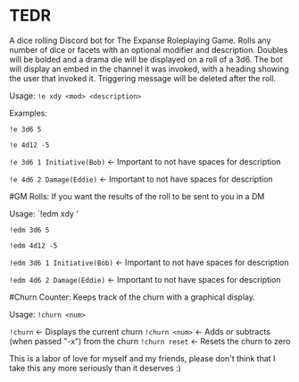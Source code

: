 # TEDR
A dice rolling Discord bot for The Expanse Roleplaying Game. Rolls any number of dice or facets with an optional modifier and description. Doubles will be bolded and a drama die will be displayed on a roll of a 3d6. The bot will display an embed in the channel it was invoked, with a heading showing the user that invoked it. Triggering message will be deleted after the roll.

Usage: `!e xdy <mod> <description>`
  
Examples:
  
`!e 3d6 5`
  
`!e 4d12 -5`
  
`!e 3d6 1 Initiative(Bob)` <- Important to not have spaces for description
  
`!e 4d6 2 Damage(Eddie)` <- Important to not have spaces for description

#GM Rolls:
If you want the results of the roll to be sent to you in a DM

Usage: `!edm xdy <mod> <description>'

`!edm 3d6 5`
  
`!edm 4d12 -5`
  
`!edm 3d6 1 Initiative(Bob)` <- Important to not have spaces for description
  
`!edm 4d6 2 Damage(Eddie)` <- Important to not have spaces for description


#Churn Counter:
Keeps track of the churn with a graphical display.

Usage: `!churn <num>`

`!churn`          <- Displays the current churn
`!churn <num>` <- Adds or subtracts (when passed "-x") from the churn
`!churn reset`    <- Resets the churn to zero


This is a labor of love for myself and my friends, please don't think that I take this any more seriously than it deserves :)
